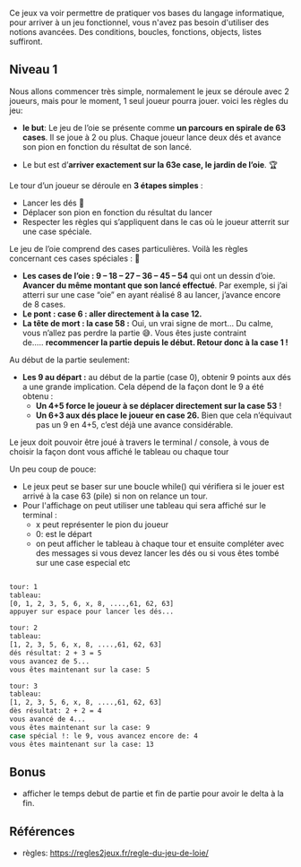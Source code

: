 
Ce jeux va voir permettre de pratiquer vos bases du langage informatique, 
pour arriver à un jeu fonctionnel, vous n'avez pas besoin d'utiliser des notions avancées. Des conditions, boucles, fonctions, objects, listes suffiront.

## Niveau 1

Nous allons commencer très simple, normalement le jeux se déroule avec 2 joueurs,
mais pour le moment, 1 seul joueur pourra jouer. voici les règles du jeu:


- **le but**: Le jeu de l’oie se présente comme **un parcours en spirale de 63 cases**. Il se joue à 2 ou plus. Chaque joueur lance deux dés et avance son pion en fonction du résultat de son lancé. 

- Le but est d’**arriver exactement sur la 63e case, le jardin de l’oie**. 🏆

Le tour d’un joueur se déroule en **3 étapes simples** :

- Lancer les dés 🎲
- Déplacer son pion en fonction du résultat du lancer 
- Respecter les règles qui s’appliquent dans le cas où le joueur atterrit sur une case spéciale.

Le jeu de l’oie comprend des cases particulières. Voilà les règles concernant ces cases spéciales : 💫

- **Les cases de l’oie : 9 – 18 – 27 – 36 – 45 – 54** qui ont un dessin d’oie.  
    **Avancer du même montant que son lancé effectué**. Par exemple, si j’ai atterri sur une case “oie” en ayant réalisé 8 au lancer, j’avance encore de 8 cases. 
- **Le pont : case 6 : aller directement à la case 12.**
- **La tête de mort : la case 58 :** Oui, un vrai signe de mort… Du calme, vous n’allez pas perdre la partie 😅. Vous êtes juste contraint de….. **recommencer la partie depuis le début. Retour donc à la case 1 !**

Au début de la partie seulement: 
- **Les 9 au départ :** au début de la partie (case 0), obtenir 9 points aux dés a une grande implication. Cela dépend de la façon dont le 9 a été obtenu :
	- **Un 4+5 force le joueur à se déplacer directement sur la case 53** ! 
	- **Un 6+3 aux dés place le joueur en case 26.** Bien que cela n’équivaut pas un 9 en 4+5, c’est déjà une avance considérable.

Le jeux doit pouvoir être joué à travers le terminal / console, à vous de choisir la façon dont vous affiché le tableau ou chaque tour

Un peu coup de pouce:
- Le jeux peut se baser sur une boucle while() qui vérifiera si le jouer est arrivé à la case 63 (pile) si non on relance un tour.
- Pour l'affichage on peut utiliser une tableau qui sera affiché sur le terminal :
	- x peut représenter le pion du joueur
	- 0: est le départ
	- on peut afficher le tableau à chaque tour et ensuite compléter avec des messages si vous devez lancer les dés ou si vous êtes tombé sur une case especial etc

```bash

tour: 1
tableau:
[0, 1, 2, 3, 5, 6, x, 8, ....,61, 62, 63]
appuyer sur espace pour lancer les dés...

tour: 2
tableau:
[1, 2, 3, 5, 6, x, 8, ....,61, 62, 63]
dés résultat: 2 + 3 = 5
vous avancez de 5...
vous êtes maintenant sur la case: 5

tour: 3
tableau:
[1, 2, 3, 5, 6, x, 8, ....,61, 62, 63]
dès résultat: 2 + 2 = 4
vous avancé de 4...
vous êtes maintenant sur la case: 9
case spécial !: le 9, vous avancez encore de: 4
vous êtes maintenant sur la case: 13

```

## Bonus

- afficher le temps debut de partie et fin de partie pour avoir le delta à la fin.
## Références 

- règles: https://regles2jeux.fr/regle-du-jeu-de-loie/
